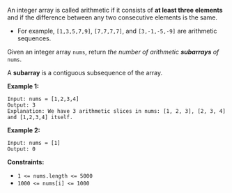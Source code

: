 An integer array is called arithmetic if it consists of **at least three elements** and if the difference between any two consecutive elements is the same.

- For example, `[1,3,5,7,9]`, `[7,7,7,7]`, and `[3,-1,-5,-9]` are arithmetic sequences.

Given an integer array `nums`, return *the number of arithmetic **subarrays** of* `nums`.

A **subarray** is a contiguous subsequence of the array.

**Example 1:**

```
Input: nums = [1,2,3,4]
Output: 3
Explanation: We have 3 arithmetic slices in nums: [1, 2, 3], [2, 3, 4] and [1,2,3,4] itself.

```

**Example 2:**

```
Input: nums = [1]
Output: 0

```

**Constraints:**

- `1 <= nums.length <= 5000`
- `1000 <= nums[i] <= 1000`
